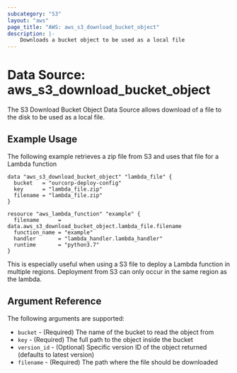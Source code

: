 ```yaml
---
subcategory: "S3"
layout: "aws"
page_title: "AWS: aws_s3_download_bucket_object"
description: |-
    Downloads a bucket object to be used as a local file
---
```


# Data Source: aws_s3_download_bucket_object

The S3 Download Bucket Object Data Source allows download of a file to the disk to be used as a local file.

## Example Usage

The following example retrieves a zip file from S3 and uses that file for a Lambda function

```hcl
data "aws_s3_download_bucket_object" "lambda_file" {
  bucket   = "ourcorp-deploy-config"
  key      = "lambda_file.zip"
  filename = "lambda_file.zip"
}

resource "aws_lambda_function" "example" {
  filename      = data.aws_s3_download_bucket_object.lambda_file.filename
  function_name = "example"
  handler       = "lambda_handler.lambda_handler"
  runtime       = "python3.7"
}
```

This is especially useful when using a S3 file to deploy a Lambda function in multiple regions. Deployment from S3 can only occur in the same region as the lambda.

## Argument Reference

The following arguments are supported:

* `bucket` - (Required) The name of the bucket to read the object from
* `key` - (Required) The full path to the object inside the bucket
* `version_id` - (Optional) Specific version ID of the object returned (defaults to latest version)
* `filename` - (Required) The path where the file should be downloaded
